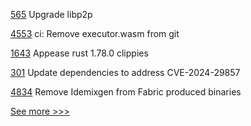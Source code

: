 
[565](https://github.com/hyperledger-labs/fabric-smart-client/pull/565) Upgrade libp2p

[4553](https://github.com/hyperledger/iroha/pull/4553) ci: Remove executor.wasm from git

[1643](https://github.com/hyperledger/solang/pull/1643) Appease rust 1.78.0 clippies

[301](https://github.com/hyperledger/fabric-sdk-java/pull/301) Update dependencies to address CVE-2024-29857

[4834](https://github.com/hyperledger/fabric/pull/4834) Remove Idemixgen from Fabric produced binaries


[See more >>>](https://start-here.hyperledger.org/pull-requests)

